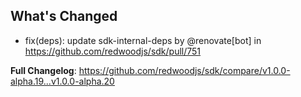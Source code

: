 ## What's Changed
* fix(deps): update sdk-internal-deps by @renovate[bot] in https://github.com/redwoodjs/sdk/pull/751


**Full Changelog**: https://github.com/redwoodjs/sdk/compare/v1.0.0-alpha.19...v1.0.0-alpha.20
